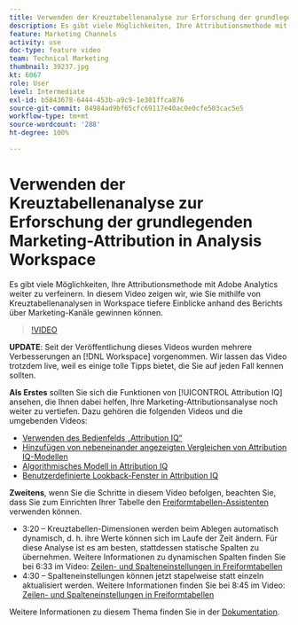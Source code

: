 ```yaml
---
title: Verwenden der Kreuztabellenanalyse zur Erforschung der grundlegenden Marketing-Attribution in Analysis Workspace
description: Es gibt viele Möglichkeiten, Ihre Attributionsmethode mit Adobe Analytics weiter zu verfeinern. In diesem Video zeigen wir, wie Sie mithilfe von Kreuztabellenanalysen in Workspace tiefere Einblicke anhand des Berichts über Marketing-Kanäle gewinnen können.
feature: Marketing Channels
activity: use
doc-type: feature video
team: Technical Marketing
thumbnail: 39237.jpg
kt: 6067
role: User
level: Intermediate
exl-id: b5843678-6444-453b-a9c9-1e301ffca876
source-git-commit: 84984ad9bf65cfc69117e40ac0e0cfe503cac5e5
workflow-type: tm+mt
source-wordcount: '288'
ht-degree: 100%

---
```


# Verwenden der Kreuztabellenanalyse zur Erforschung der grundlegenden Marketing-Attribution in Analysis Workspace

Es gibt viele Möglichkeiten, Ihre Attributionsmethode mit Adobe Analytics weiter zu verfeinern. In diesem Video zeigen wir, wie Sie mithilfe von Kreuztabellenanalysen in Workspace tiefere Einblicke anhand des Berichts über Marketing-Kanäle gewinnen können.

>[!VIDEO](https://video.tv.adobe.com/v/39237/?quality=12&learn=on)

**UPDATE**: Seit der Veröffentlichung dieses Videos wurden mehrere Verbesserungen an [!DNL Workspace] vorgenommen. Wir lassen das Video trotzdem live, weil es einige tolle Tipps bietet, die Sie auf jeden Fall kennen sollten.

**Als Erstes** sollten Sie sich die Funktionen von [!UICONTROL Attribution IQ] ansehen, die Ihnen dabei helfen, Ihre Marketing-Attributionsanalyse noch weiter zu vertiefen. Dazu gehören die folgenden Videos und die umgebenden Videos:

* [Verwenden des Bedienfelds „Attribution IQ“](using-the-attribution-iq-panel.md)
* [Hinzufügen von nebeneinander angezeigten Vergleichen von Attribution IQ-Modellen](adding-side-by-side-comparisons-of-attribution-iq-models.md)
* [Algorithmisches Modell in Attribution IQ](algorithmic-model-in-attribution-iq.md)
* [Benutzerdefinierte Lookback-Fenster in Attribution IQ](custom-lookback-windows-in-attribution-iq.md)

**Zweitens**, wenn Sie die Schritte in diesem Video befolgen, beachten Sie, dass Sie zum Einrichten Ihrer Tabelle den [Freiformtabellen-Assistenten](../building-freeform-tables/using-the-freeform-table-builder-in-analysis-workspace.md) verwenden können.

* 3:20 – Kreuztabellen-Dimensionen werden beim Ablegen automatisch dynamisch, d. h. ihre Werte können sich im Laufe der Zeit ändern. Für diese Analyse ist es am besten, stattdessen statische Spalten zu übernehmen. Weitere Informationen zu dynamischen Spalten finden Sie bei 6:33 im Video: [Zeilen- und Spalteneinstellungen in Freiformtabellen](../building-freeform-tables/row-and-column-settings-in-freeform-tables.md)
* 4:30 – Spalteneinstellungen können jetzt stapelweise statt einzeln aktualisiert werden. Weitere Informationen finden Sie bei 8:45 im Video: [Zeilen- und Spalteneinstellungen in Freiformtabellen](../building-freeform-tables/row-and-column-settings-in-freeform-tables.md)

Weitere Informationen zu diesem Thema finden Sie in der [Dokumentation](https://experienceleague.adobe.com/docs/analytics/analyze/analysis-workspace/attribution/models.html?lang=de).
